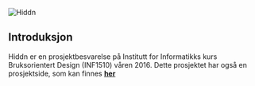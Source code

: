 ![Hiddn](http://i.imgur.com/NuOfp7r.jpg)
## Introduksjon
Hiddn er en prosjektbesvarelse på Institutt for Informatikks kurs Bruksorientert Design (INF1510) våren 2016.
Dette prosjektet har også en prosjektside, som kan finnes [**her**](http://www.uio.no/studier/emner/matnat/ifi/INF1510/v16/prosjekter/.%20%28punktum%29/index.html)

